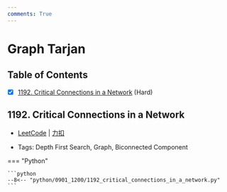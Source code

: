 ```yaml
---
comments: True
---
```


# Graph Tarjan

## Table of Contents

- [x] [1192. Critical Connections in a Network](#1192-critical-connections-in-a-network) (Hard)


## 1192. Critical Connections in a Network

-    [LeetCode](https://leetcode.com/problems/critical-connections-in-a-network/) | [力扣](https://leetcode.cn/problems/critical-connections-in-a-network/)

-   Tags: Depth First Search, Graph, Biconnected Component

=== "Python"

    ```python
    --8<-- "python/0901_1200/1192_critical_connections_in_a_network.py"
    ```



